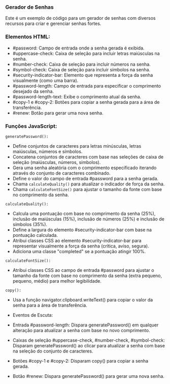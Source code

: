 ### Gerador de Senhas

Este é um exemplo de código para um gerador de senhas com diversos recursos para criar e gerenciar senhas fortes.

### Elementos HTML:

- #password: Campo de entrada onde a senha gerada é exibida.
- #uppercase-check: Caixa de seleção para incluir letras maiúsculas na senha.
- #number-check: Caixa de seleção para incluir números na senha.
- #symbol-check: Caixa de seleção para incluir símbolos na senha.
- #security-indicator-bar: Elemento que representa a força da senha visualmente (como uma barra).
- #password-length: Campo de entrada para especificar o comprimento desejado da senha.
- #password-length-text: Exibe o comprimento atual da senha.
- #copy-1 e #copy-2: Botões para copiar a senha gerada para a área de transferência.
- #renew: Botão para gerar uma nova senha.
  
### Funções JavaScript:

`generatePassword():`
- Define conjuntos de caracteres para letras minúsculas, letras maiúsculas, números e símbolos.
- Concatena conjuntos de caracteres com base nas seleções de caixa de seleção (maiúsculas, números, símbolos).
- Gera uma senha aleatória com o comprimento especificado iterando através do conjunto de caracteres combinado.
- Define o valor do campo de entrada #password para a senha gerada.
- Chama `calculateQuality()` para atualizar o indicador de força da senha.
- Chama `calculateFontSize()` para ajustar o tamanho da fonte com base no comprimento da senha.
  
`calculateQuality():`
- Calcula uma pontuação com base no comprimento da senha (25%), inclusão de maiúsculas (15%), inclusão de números (25%) e inclusão de símbolos (35%).
- Define a largura do elemento #security-indicator-bar com base na pontuação calculada.
- Atribui classes CSS ao elemento #security-indicator-bar para representar visualmente a força da senha (crítica, aviso, segura).
- Adiciona uma classe "completed" se a pontuação atingir 100%.
  
`calculateFontSize():`
- Atribui classes CSS ao campo de entrada #password para ajustar o tamanho da fonte com base no comprimento da senha (extra pequeno, pequeno, médio) para melhor legibilidade.
  
`copy():`
- Usa a função navigator.clipboard.writeText() para copiar o valor da senha para a área de transferência.
- Eventos de Escuta:
  
- Entrada #password-length: Dispara generatePassword() em qualquer alteração para atualizar a senha com base no novo comprimento.
- Caixas de seleção #uppercase-check, #number-check, #symbol-check: Disparam generatePassword() ao clicar para atualizar a senha com base na seleção do conjunto de caracteres.
- Botões #copy-1 e #copy-2: Disparam copy() para copiar a senha gerada.
- Botão #renew: Dispara generatePassword() para gerar uma nova senha.
